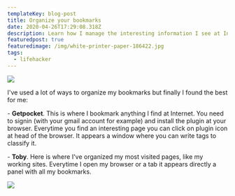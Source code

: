 ```yaml
---
templateKey: blog-post
title: Organize your bookmarks
date: 2020-04-26T17:29:08.318Z
description: Learn how I manage the interesting information I see at Internet.
featuredpost: true
featuredimage: /img/white-printer-paper-186422.jpg
tags:
  - lifehacker
---
```

![](/img/white-printer-paper-186422.jpg)

I've used a lot of ways to organize my bookmarks but finally I found the best for me:

\- **Getpocket**. This is where I bookmark anything I find at Internet. You need to signin (with your gmail account for example) and install the plugin at your browser. Everytime you find an interesting page you can click on plugin icon at head of the browser. It appears a window where you can write tags to classify it.

\- **Toby**. Here is where I've organized my most visited pages, like my working sites.  Everytime I open my browser or a tab it appears directly a panel with all my bookmarks.

![](/img/captura-de-pantalla-2020-04-26-a-las-13.48.18.png)